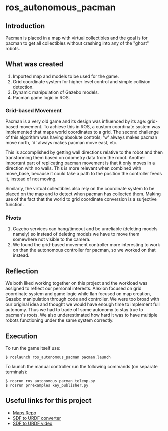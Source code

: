 # ros_autonomous_pacman

## Introduction
Pacman is placed in a map with virtual collectibles and the goal is for pacman to get all collectibles without crashing into any of the "ghost" robots.

## What was created
1. Imported map and models to be used for the game.
2. Grid coordinate system for higher level control and simple collision detection.
3. Dynamic manipulation of Gazebo models.
4. Pacman game logic in ROS.

### Grid-based Movement
Pacman is a very old game and its design was influenced by its age: grid-based movement. To achieve this in ROS, a custom coordinate system was implemented that maps world coordinates to a grid. The second challenge of this algorithm was having absolute controls; 'w' always makes pacman move north, 'd' always makes pacman move east, etc.

This is accomplished by getting wall directions relative to the robot and then transforming them based on odometry data from the robot. Another important part of replicating pacman movement is that it only moves in a direction with no walls. This is more relevant when combined with move_base, because it could take a path to the position the controller feeds it, instead of not moving.

Similarly, the virtual collectibles also rely on the coordinate system to be placed on the map and to detect when pacman has collected them. Making use of the fact that the world to grid coordinate conversion is a surjective function.

### Pivots
1. Gazebo services can hang/timeout and be unreliable (deleting models namely) so instead of deleting models we have to move them somewhere not visible to the camera.
2. We found the grid-based movement controller more interesting to work on than the autonomous controller for pacman, so we worked on that instead.

## Reflection
We both liked working together on this project and the workload was assigned to reflect our personal interests. Alexion focused on grid coordinate system and game logic while Ilan focused on map creation, Gazebo manipulation through code and controller. We were too broad with our original idea and thought we would have enough time to implement full autonomy. Thus we had to trade off some autonomy to stay true to pacman's roots. We also underestimated how hard it was to have multiple robots functioning under the same system correctly.

## Execution
To run the game itself use:
```
$ roslaunch ros_autonomous_pacman pacman.launch
```

To launch the manual controller run the following commands (on separate terminals):
```
$ rosrun ros_autonomous_pacman teleop.py
$ rosrun prrexamples key_publisher.py 
```

## Useful links for this project
- [Maps Repo](https://github.com/tu-darmstadt-ros-pkg/hector_nist_arenas_gazebo)
- [SDF to URDF converter](https://github.com/andreasBihlmaier/pysdf)
- [SDF to URDF video](https://www.youtube.com/watch?v=8g5nMxhi_Pw)